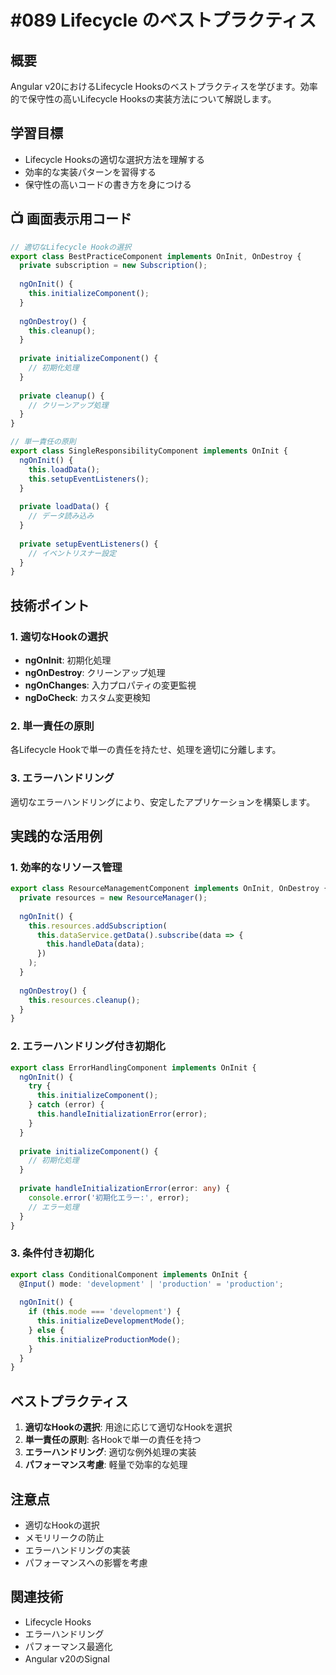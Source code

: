 # #089 Lifecycle のベストプラクティス

## 概要
Angular v20におけるLifecycle Hooksのベストプラクティスを学びます。効率的で保守性の高いLifecycle Hooksの実装方法について解説します。

## 学習目標
- Lifecycle Hooksの適切な選択方法を理解する
- 効率的な実装パターンを習得する
- 保守性の高いコードの書き方を身につける

## 📺 画面表示用コード

```typescript
// 適切なLifecycle Hookの選択
export class BestPracticeComponent implements OnInit, OnDestroy {
  private subscription = new Subscription();
  
  ngOnInit() {
    this.initializeComponent();
  }
  
  ngOnDestroy() {
    this.cleanup();
  }
  
  private initializeComponent() {
    // 初期化処理
  }
  
  private cleanup() {
    // クリーンアップ処理
  }
}
```

```typescript
// 単一責任の原則
export class SingleResponsibilityComponent implements OnInit {
  ngOnInit() {
    this.loadData();
    this.setupEventListeners();
  }
  
  private loadData() {
    // データ読み込み
  }
  
  private setupEventListeners() {
    // イベントリスナー設定
  }
}
```

## 技術ポイント

### 1. 適切なHookの選択
- **ngOnInit**: 初期化処理
- **ngOnDestroy**: クリーンアップ処理
- **ngOnChanges**: 入力プロパティの変更監視
- **ngDoCheck**: カスタム変更検知

### 2. 単一責任の原則
各Lifecycle Hookで単一の責任を持たせ、処理を適切に分離します。

### 3. エラーハンドリング
適切なエラーハンドリングにより、安定したアプリケーションを構築します。

## 実践的な活用例

### 1. 効率的なリソース管理
```typescript
export class ResourceManagementComponent implements OnInit, OnDestroy {
  private resources = new ResourceManager();
  
  ngOnInit() {
    this.resources.addSubscription(
      this.dataService.getData().subscribe(data => {
        this.handleData(data);
      })
    );
  }
  
  ngOnDestroy() {
    this.resources.cleanup();
  }
}
```

### 2. エラーハンドリング付き初期化
```typescript
export class ErrorHandlingComponent implements OnInit {
  ngOnInit() {
    try {
      this.initializeComponent();
    } catch (error) {
      this.handleInitializationError(error);
    }
  }
  
  private initializeComponent() {
    // 初期化処理
  }
  
  private handleInitializationError(error: any) {
    console.error('初期化エラー:', error);
    // エラー処理
  }
}
```

### 3. 条件付き初期化
```typescript
export class ConditionalComponent implements OnInit {
  @Input() mode: 'development' | 'production' = 'production';
  
  ngOnInit() {
    if (this.mode === 'development') {
      this.initializeDevelopmentMode();
    } else {
      this.initializeProductionMode();
    }
  }
}
```

## ベストプラクティス

1. **適切なHookの選択**: 用途に応じて適切なHookを選択
2. **単一責任の原則**: 各Hookで単一の責任を持つ
3. **エラーハンドリング**: 適切な例外処理の実装
4. **パフォーマンス考慮**: 軽量で効率的な処理

## 注意点

- 適切なHookの選択
- メモリリークの防止
- エラーハンドリングの実装
- パフォーマンスへの影響を考慮

## 関連技術
- Lifecycle Hooks
- エラーハンドリング
- パフォーマンス最適化
- Angular v20のSignal

